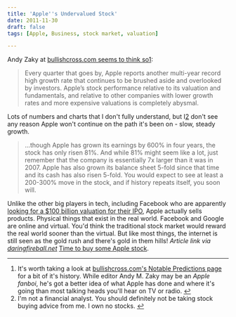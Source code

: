 ```yaml
---
title: 'Apple''s Undervalued Stock'
date: 2011-11-30
draft: false
tags: [Apple, Business, stock market, valuation]

---
```


Andy Zaky at [bullishcross.com seems to think so](http://bullishcross.com/apple-the-most-undervalued-large-cap-stock-in-america/)[1](#fn-19845:1):

> Every quarter that goes by, Apple reports another multi-year record high growth rate that continues to be brushed aside and overlooked by investors. Apple’s stock performance relative to its valuation and fundamentals, and relative to other companies with lower growth rates and more expensive valuations is completely abysmal.

Lots of numbers and charts that I don't fully understand, but I[2](#fn-19845:2) don't see any reason Apple won't continue on the path it's been on - slow, steady growth.

> ...though Apple has grown its earnings by 600% in four years, the stock has only risen 81%. And while 81% might seem like a lot, just remember that the company is essentially 7x larger than it was in 2007. Apple has also grown its balance sheet 5-fold since that time and its cash has also risen 5-fold. You would expect to see at least a 200-300% move in the stock, and if history repeats itself, you soon will.

Unlike the other big players in tech, including Facebook who are apparently [looking for a $100 billion valuation for their IPO](http://dealbook.nytimes.com/2011/11/29/facebook-may-be-forced-to-go-public-amid-market-gloom/), Apple actually sells products. Physical things that exist in the real world. Facebook and Google are online and virtual. You'd think the traditional stock market would reward the real world sooner than the virtual. But like most things, the internet is still seen as the gold rush and there's gold in them hills! _Article link via [daringfireball.net](http://daringfireball.net/linked/2011/11/30/aapl-andy-zaky)_ [Time to buy some Apple stock](https://chrisenns.com/2011/11/24/ipad-sales-need-not-apply/).

* * *

1.  It's worth taking a look at [bullishcross.com's Notable Predictions page](http://bullishcross.com/notable-predictions/) for a bit of it's history. While editor Andy M. Zaky may be an _Apple fanboi_, he's got a better idea of what Apple has done and where it's going than most talking heads you'll hear on TV or radio. [↩](#fnref-19845:1)
2.  I'm not a financial analyst. You should definitely not be taking stock buying advice from me. I own no stocks. [↩](#fnref-19845:2)